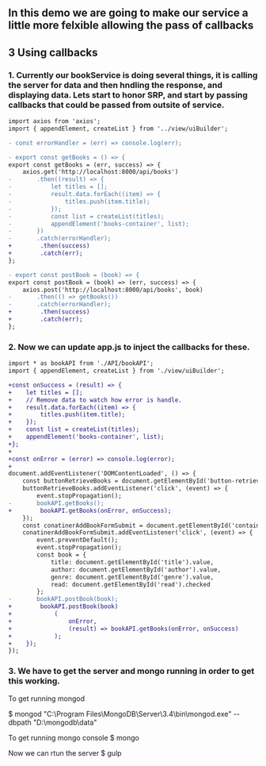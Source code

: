 ## In this demo we are going to make our service a little more felxible allowing the pass of callbacks

## 3 Using callbacks

### 1. Currently our bookService is doing several things, it is calling the server for data and then hndling the response, and displaying data. Lets start to honor SRP, and start by passing callbacks that could be passed from outsite of service. 

```diff bookAPI.js
import axios from 'axios';
import { appendElement, createList } from '../view/uiBuilder';

- const errorHandler = (err) => console.log(err);

- export const getBooks = () => {
export const getBooks = (err, success) => {
    axios.get('http://localhost:8000/api/books')
-       .then((result) => {
-           let titles = [];
-           result.data.forEach((item) => {
-               titles.push(item.title);
-           });
-           const list = createList(titles);
-           appendElement('books-container', list);
-       })
-       .catch(errorHandler);
+        .then(success)
+        .catch(err);
};

- export const postBook = (book) => {
export const postBook = (book) => (err, success) => {
    axios.post('http://localhost:8000/api/books', book)
-       .then(() => getBooks())
-       .catch(errorHandler);
+        .then(success)
+        .catch(err);
};
```

### 2. Now we can update app.js to inject the callbacks for these.

```diff
import * as bookAPI from './API/bookAPI';
import { appendElement, createList } from './view/uiBuilder';

+const onSuccess = (result) => {
+    let titles = [];
+    // Remove data to watch how error is handle.
+    result.data.forEach((item) => {
+        titles.push(item.title);
+    });
+    const list = createList(titles);
+    appendElement('books-container', list);
+};
+
+const onError = (error) => console.log(error);
+
document.addEventListener('DOMContentLoaded', () => {
    const buttonRetrieveBooks = document.getElementById('button-retrieve-books');
    buttonRetrieveBooks.addEventListener('click', (event) => {
        event.stopPropagation();
-       bookAPI.getBooks();
+        bookAPI.getBooks(onError, onSuccess);
    });
    const conatinerAddBookFormSubmit = document.getElementById('container-add-book-form-submit');
    conatinerAddBookFormSubmit.addEventListener('click', (event) => {
        event.preventDefault();
        event.stopPropagation();
        const book = {
            title: document.getElementById('title').value,
            author: document.getElementById('author').value,
            genre: document.getElementById('genre').value,
            read: document.getElementById('read').checked
        };
-       bookAPI.postBook(book);
+        bookAPI.postBook(book)
+            (
+                onError,
+                (result) => bookAPI.getBooks(onError, onSuccess)
+            );
+    });
});
```

### 3. We have to get the server and mongo running in order to get this working.

To get running mongod

$ mongod
"C:\Program Files\MongoDB\Server\3.4\bin\mongod.exe" --dbpath "D:\mongodb\data"

To get running mongo console
$ mongo

Now we can rtun the server
$ gulp
